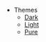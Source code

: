 - Themes
  - <a href="#" data-link-title="Dark">Dark</a>
  - <a href="#" data-link-title="Light">Light</a>
  - <a href="#" data-link-href="https://cdn.jsdelivr.net/npm/docsify@4/lib/themes/pure.css">Pure</a>